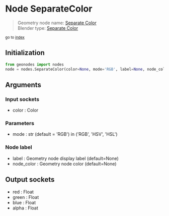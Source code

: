 
# Node SeparateColor

> Geometry node name: [Separate Color](https://docs.blender.org/manual/en/latest/modeling/geometry_nodes/color/separate_color.html)<br>
  Blender type: [Separate Color](https://docs.blender.org/api/current/bpy.types.FunctionNodeSeparateColor.html)
  
<sub>go to [index](../index.md)</sub>

## Initialization

```python
from geonodes import nodes
node = nodes.SeparateColor(color=None, mode='RGB', label=None, node_color=None)
```



## Arguments


### Input sockets

- color : Color

### Parameters

- mode : str (default = 'RGB') in ('RGB', 'HSV', 'HSL')

### Node label

- label : Geometry node display label (default=None)
- node_color : Geometry node color (default=None)

## Output sockets

- red : Float
- green : Float
- blue : Float
- alpha : Float

